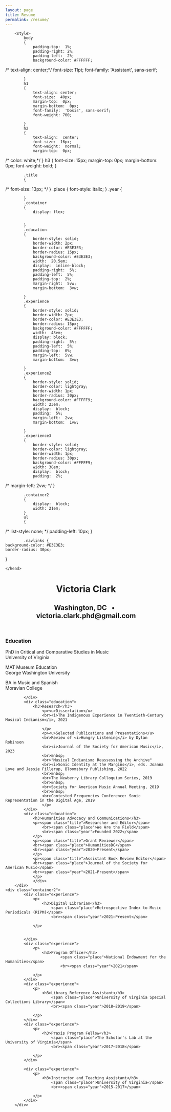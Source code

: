 ```yaml
---
layout: page
title: Resume
permalink: /resume/
---
```

		<style>
			body
			{
				padding-top:  1%;
				padding-right: 2%;
				padding-left:  2%;
				background-color: #FFFFFF;
/*				text-align:  center;*/
				font-size:  11pt;
				font-family:  'Assistant', sans-serif;

			}
			h1
			{
				text-align: center;
				font-size:  40px;
				margin-top:  0px;
				margin-bottom:  0px;
				font-family:  'Dosis', sans-serif;
				font-weight: 700;

			}
			h2 
			{
				text-align:  center;
				font-size:  16px;
				font-weight:  normal;
				margin-top:  0px;
/*				color: white;*/
			}
			h3
			{
				font-size:  15px;
				margin-top:  0px;
				margin-bottom:  0px;
				font-weight: bold;
			}

			.title
			{
/*				font-size:  13px;
*/			}
			.place
			{
				font-style:  italic;
			}
			.year
			{

			}
			.container
			{
    			display: flex;


			}
			.education 
			{
				border-style: solid;
				border-width: 2px;
				border-color: #E3E3E3;
				border-radius: 15px;
				background-color: #E3E3E3;
				width:  20.5em;
				display:  inline-block;
				padding-right:  5%;
				padding-left:  5%;
				padding-top:  2%;
				margin-right:  5vw;
				margin-bottom:  3vw;

			}
			.experience
			{
				border-style: solid;
				border-width: 2px;
				border-color: #E3E3E3;
				border-radius: 15px;
				background-color: #FFFFFF;
				width:  43em;
				display: block;
				padding-right:  5%;
				padding-left:  5%;
				padding-top:  0%;
				margin-left:  5vw;
				margin-bottom:  3vw;

			}
			.experience2
			{
				border-style: solid;
				border-color: lightgray;
				border-width: 1px;
				border-radius: 30px;
				background-color: #FFFFF9;
				width: 23em;
				display:  block;
				padding:  5%;
				margin-left:  2vw;
				margin-bottom:  1vw;

			}
			.experience3
			{
				border-style: solid;
				border-color: lightgray;
				border-width: 1px;
				border-radius: 30px;
				background-color: #FFFFF9;
				width: 38em;
				display:  block;
				padding:  2%;
/*				margin-left:  2vw;
*/			}


			.container2
			{
				display:  block;
				width: 21em;
			}
			ul 
			{
/*				list-style: none;
*/				padding-left: 10px;
			}

			.navlinks {
    background-color: #E3E3E3;
    border-radius: 30px;
}
		</style>


	</head>
<body>
	<header>
		<h1>Victoria Clark</h1>
		<div class="navlinks">
		<h2>Washington, DC &nbsp; • &nbsp; victoria.clark.phd@gmail.com</h2></div>
	</header>
	<div class="container">
		<div class="container2">
			<div class="education">
				<h3>Education</h3>
				<p>PhD in Critical and Comparative Studies in Music
					<br><span class="place">University of Virginia</span>
				</p>
				<p>MAT Museum Education
					<br><span class="place">George Washington University</span>
				</p>
				<p>BA in Music and Spanish
					<br><span class="place">Moravian College</span>
				</p>

			</div>
			<div class="education">
				<h3>Research</h3>
					<p><u>Dissertation</u>
					<br><i>The Indigenous Experience in Twentieth-Century Musical Indianism</i>, 2021

					</p>
					<p><u>Selected Publications and Presentations</u>
					<br>Review of <i>Hungry Listening</i> by Dylan Robinson
					<br><i>Journal of the Society for American Music</i>, 2023
					<br>&nbsp;
					<br>"Musical Indianism: Reassessing the Archive"
					<br><i>Sonic Identity at the Margins</i>, eds. Joanna Love and Jessie Fillerup, Bloomsbury Publishing, 2022
				    <br>&nbsp;
					<br>The Newberry Library Colloquium Series, 2019
					<br>&nbsp;
					<br>Society for American Music Annual Meeting, 2019
					<br>&nbsp;
					<br>Contested Frequencies Conference: Sonic Representation in the Digital Age, 2019
					</p>
			</div>
			<div class="education">
				<h3>Humanities Advocacy and Communications</h3>
				<p><span class="title">Researcher and Editor</span>
					<br><span class="place">We Are the Field</span>
					<br><span class="year">Founded 2022</span>
				</p>
				<p><span class="title">Grant Reviewer</span>
				<br><span class="place">HumanitiesDC</span>
				<br><span class="year">2020–Present</span>
				</p>
				<p><span class="title">Assistant Book Review Editor</span>
				<br><span class="place">Journal of the Society for American Music</span>
				<br><span class="year">2021–Present</span>
				</p>
				</div>
		</div>
	<div class="container2">
			<div class="experience">
				<p>
					<h3>Digital Librarian</h3>
						<span class="place">Retrospective Index to Music Periodicals (RIPM)</span>
						<br><span class="year">2021–Present</span>

				</p>


			</div>
			<div class="experience">
				<p>
					<h3>Program Officer</h3>
							<span class="place">National Endowment for the Humanities</span>
							<br><span class="year">2021</span>

				</p>
			</div>
			<div class="experience">
				<p>
					<h3>Library Reference Assistant</h3>
						<span class="place">University of Virginia Special Collections Library</span>
						<br><span class="year">2018–2019</span>

				</p>
			</div>
			<div class="experience">
				<p>
					<h3>Praxis Program Fellow</h3>
						<span class="place">The Scholar's Lab at the University of Virginia</span>
						<br><span class="year">2017–2018</span>

				</p>
			</div>

			<div class="experience">
				<p>
					<h3>Instructor and Teaching Assistant</h3>
						<span class="place">University of Virginia</span>
						<br><span class="year">2015-2017</span>

				</p>
			</div>
		</div>


